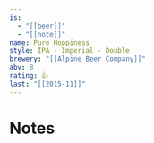 ```yaml
---
is:
  - "[[beer]]"
  - "[[note]]"
name: Pure Hoppiness
style: IPA - Imperial - Double
brewery: "[[Alpine Beer Company]]"
abv: 8
rating: 👍
last: "[[2015-11]]"
---
```

# Notes

